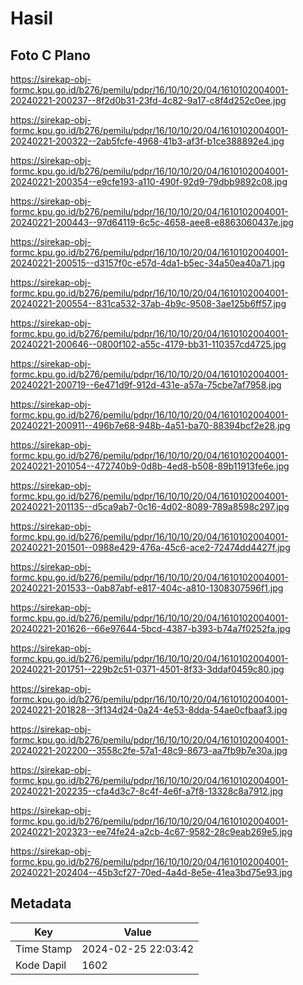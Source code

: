 # Hasil

## Foto C Plano

https://sirekap-obj-formc.kpu.go.id/b276/pemilu/pdpr/16/10/10/20/04/1610102004001-20240221-200237--8f2d0b31-23fd-4c82-9a17-c8f4d252c0ee.jpg

https://sirekap-obj-formc.kpu.go.id/b276/pemilu/pdpr/16/10/10/20/04/1610102004001-20240221-200322--2ab5fcfe-4968-41b3-af3f-b1ce388892e4.jpg

https://sirekap-obj-formc.kpu.go.id/b276/pemilu/pdpr/16/10/10/20/04/1610102004001-20240221-200354--e9cfe193-a110-490f-92d9-79dbb9892c08.jpg

https://sirekap-obj-formc.kpu.go.id/b276/pemilu/pdpr/16/10/10/20/04/1610102004001-20240221-200443--97d64119-6c5c-4658-aee8-e8863060437e.jpg

https://sirekap-obj-formc.kpu.go.id/b276/pemilu/pdpr/16/10/10/20/04/1610102004001-20240221-200515--d3157f0c-e57d-4da1-b5ec-34a50ea40a71.jpg

https://sirekap-obj-formc.kpu.go.id/b276/pemilu/pdpr/16/10/10/20/04/1610102004001-20240221-200554--831ca532-37ab-4b9c-9508-3ae125b6ff57.jpg

https://sirekap-obj-formc.kpu.go.id/b276/pemilu/pdpr/16/10/10/20/04/1610102004001-20240221-200646--0800f102-a55c-4179-bb31-110357cd4725.jpg

https://sirekap-obj-formc.kpu.go.id/b276/pemilu/pdpr/16/10/10/20/04/1610102004001-20240221-200719--6e471d9f-912d-431e-a57a-75cbe7af7958.jpg

https://sirekap-obj-formc.kpu.go.id/b276/pemilu/pdpr/16/10/10/20/04/1610102004001-20240221-200911--496b7e68-948b-4a51-ba70-88394bcf2e28.jpg

https://sirekap-obj-formc.kpu.go.id/b276/pemilu/pdpr/16/10/10/20/04/1610102004001-20240221-201054--472740b9-0d8b-4ed8-b508-89b11913fe6e.jpg

https://sirekap-obj-formc.kpu.go.id/b276/pemilu/pdpr/16/10/10/20/04/1610102004001-20240221-201135--d5ca9ab7-0c16-4d02-8089-789a8598c297.jpg

https://sirekap-obj-formc.kpu.go.id/b276/pemilu/pdpr/16/10/10/20/04/1610102004001-20240221-201501--0988e429-476a-45c6-ace2-72474dd4427f.jpg

https://sirekap-obj-formc.kpu.go.id/b276/pemilu/pdpr/16/10/10/20/04/1610102004001-20240221-201533--0ab87abf-e817-404c-a810-1308307596f1.jpg

https://sirekap-obj-formc.kpu.go.id/b276/pemilu/pdpr/16/10/10/20/04/1610102004001-20240221-201626--66e97644-5bcd-4387-b393-b74a7f0252fa.jpg

https://sirekap-obj-formc.kpu.go.id/b276/pemilu/pdpr/16/10/10/20/04/1610102004001-20240221-201751--229b2c51-0371-4501-8f33-3ddaf0459c80.jpg

https://sirekap-obj-formc.kpu.go.id/b276/pemilu/pdpr/16/10/10/20/04/1610102004001-20240221-201828--3f134d24-0a24-4e53-8dda-54ae0cfbaaf3.jpg

https://sirekap-obj-formc.kpu.go.id/b276/pemilu/pdpr/16/10/10/20/04/1610102004001-20240221-202200--3558c2fe-57a1-48c9-8673-aa7fb9b7e30a.jpg

https://sirekap-obj-formc.kpu.go.id/b276/pemilu/pdpr/16/10/10/20/04/1610102004001-20240221-202235--cfa4d3c7-8c4f-4e6f-a7f8-13328c8a7912.jpg

https://sirekap-obj-formc.kpu.go.id/b276/pemilu/pdpr/16/10/10/20/04/1610102004001-20240221-202323--ee74fe24-a2cb-4c67-9582-28c9eab269e5.jpg

https://sirekap-obj-formc.kpu.go.id/b276/pemilu/pdpr/16/10/10/20/04/1610102004001-20240221-202404--45b3cf27-70ed-4a4d-8e5e-41ea3bd75e93.jpg


## Metadata

| Key        | Value               |
| ---------- | ------------------- |
| Time Stamp | 2024-02-25 22:03:42 |
| Kode Dapil | 1602                |



